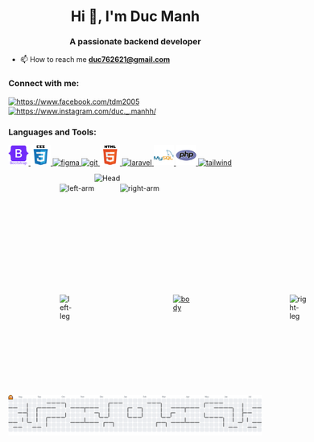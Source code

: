 <h1 align="center">Hi 👋, I'm Duc Manh</h1>
<h3 align="center">A passionate backend developer</h3>

- 📫 How to reach me **duc762621@gmail.com**

<h3 align="left">Connect with me:</h3>
<p align="left">
<a href="https://fb.com/https://www.facebook.com/tdm2005" target="blank"><img align="center" src="https://raw.githubusercontent.com/rahuldkjain/github-profile-readme-generator/master/src/images/icons/Social/facebook.svg" alt="https://www.facebook.com/tdm2005" height="30" width="40" /></a>
<a href="https://instagram.com/https://www.instagram.com/duc._.manhh/" target="blank"><img align="center" src="https://raw.githubusercontent.com/rahuldkjain/github-profile-readme-generator/master/src/images/icons/Social/instagram.svg" alt="https://www.instagram.com/duc._.manhh/" height="30" width="40" /></a>
</p>

<h3 align="left">Languages and Tools:</h3>
<p align="left"> <a href="https://getbootstrap.com" target="_blank" rel="noreferrer"> <img src="https://raw.githubusercontent.com/devicons/devicon/master/icons/bootstrap/bootstrap-plain-wordmark.svg" alt="bootstrap" width="40" height="40"/> </a> <a href="https://www.w3schools.com/css/" target="_blank" rel="noreferrer"> <img src="https://raw.githubusercontent.com/devicons/devicon/master/icons/css3/css3-original-wordmark.svg" alt="css3" width="40" height="40"/> </a> <a href="https://www.figma.com/" target="_blank" rel="noreferrer"> <img src="https://www.vectorlogo.zone/logos/figma/figma-icon.svg" alt="figma" width="40" height="40"/> </a> <a href="https://git-scm.com/" target="_blank" rel="noreferrer"> <img src="https://www.vectorlogo.zone/logos/git-scm/git-scm-icon.svg" alt="git" width="40" height="40"/> </a> <a href="https://www.w3.org/html/" target="_blank" rel="noreferrer"> <img src="https://raw.githubusercontent.com/devicons/devicon/master/icons/html5/html5-original-wordmark.svg" alt="html5" width="40" height="40"/> </a> <a href="https://laravel.com/" target="_blank" rel="noreferrer"> <img src="https://avatars.githubusercontent.com/u/958072?v=4" alt="laravel" width="40" height="40"/> </a> <a href="https://www.mysql.com/" target="_blank" rel="noreferrer"> <img src="https://raw.githubusercontent.com/devicons/devicon/master/icons/mysql/mysql-original-wordmark.svg" alt="mysql" width="40" height="40"/> </a> <a href="https://www.php.net" target="_blank" rel="noreferrer"> <img src="https://raw.githubusercontent.com/devicons/devicon/master/icons/php/php-original.svg" alt="php" width="40" height="40"/> </a> <a href="https://tailwindcss.com/" target="_blank" rel="noreferrer"> <img src="https://www.vectorlogo.zone/logos/tailwindcss/tailwindcss-icon.svg" alt="tailwind" width="40" height="40"/> </a> </p>
<div style="width: 300px; margin: 0 auto; display: flex; flex-wrap: nowrap;">
    <img
    alt="left-arm" 
    style="margin-top: 20px;"
    height="200"
    src="https://media.giphy.com/media/LX0o9BYKg0rKIgFw8l/giphy.gif?cid=790b7611ywprp690sb7fey7bhrf44h9aos6q9f76vf5o1yui&ep=v1_gifs_search&rid=giphy.gif&ct=g"
  />
  <img
    height="200"
    alt="Head"
    src="https://media1.giphy.com/media/v1.Y2lkPTc5MGI3NjExeHJ6MjMydmwzaGViODV2cjV4b2diOWIzZmYwOTQ5eWw5em01cWZrYSZlcD12MV9pbnRlcm5hbF9naWZfYnlfaWQmY3Q9Zw/w89I5SNX6xzt2sbXtJ/giphy.gif"
  />
  <img
    alt="right-arm"
    style="margin-top: 20px;"
    height="200"
    src="https://media.giphy.com/media/JKMG5km4cs30PYkSu7/giphy.gif?cid=790b7611ywprp690sb7fey7bhrf44h9aos6q9f76vf5o1yui&ep=v1_gifs_search&rid=giphy.gif&ct=g"
  />
</div>

<div style="padding-top: 20px; width: 300px; margin: 0 auto; display: flex; flex-wrap: nowrap; gap: 198px;">
    <img
    alt="left-leg"
    height="200"
    src="https://media2.giphy.com/media/v1.Y2lkPTc5MGI3NjExZmNuOHE4ejR5NDQ4eTJxYzM0OGdzZXM0cWo3NXNtdzFpdDdmNXpubyZlcD12MV9pbnRlcm5hbF9naWZfYnlfaWQmY3Q9Zw/h22mfPY17lVed1BUG5/giphy.gif"
  />
    <a href="https://www.facebook.com/tdm2005">
       <img
    alt="body"
    height="200"
    src="https://media3.giphy.com/media/v1.Y2lkPTc5MGI3NjExMmwxazVmYjNxcWJtZGVoNXA5YWlzcmpqMzFqYzA1b2FuejViODlvZyZlcD12MV9pbnRlcm5hbF9naWZfYnlfaWQmY3Q9Zw/NAoKEARghUz9V77QXS/giphy.gif"
  />
        </a>
  <img
  alt="right-leg"
  height="200"
  src="https://media.giphy.com/media/8x5IUPMkEgfbV8Yr5e/giphy.gif"
/>
</div>



<picture>
  <source media="(prefers-color-scheme: dark)" srcset="https://raw.githubusercontent.com/DucMatt07/DucMatt07/output/pacman-contribution-graph-dark.svg">
  <source media="(prefers-color-scheme: light)" srcset="https://raw.githubusercontent.com/DucMatt07/DucMatt07/output/pacman-contribution-graph.svg">
  <img alt="pacman contribution graph" src="https://raw.githubusercontent.com/DucMatt07/DucMatt07/output/pacman-contribution-graph.svg">
</picture>
